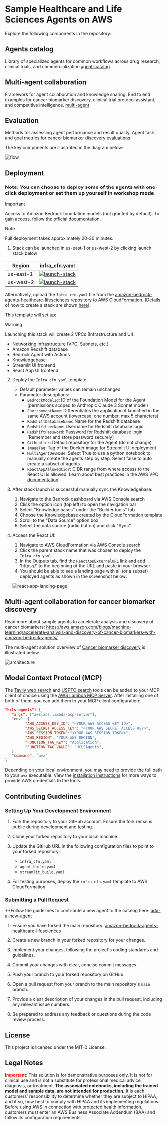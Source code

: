 # Sample Healthcare and Life Sciences Agents on AWS

Explore the following components in the repository:

## Agents catalog

Library of specialized agents for common workflows across drug research, clinical trials, and commercialization [agent-catalog](agents_catalog/)

## Multi-agent collaboration

Framework for agent collaboration and knowledge sharing. End to end examples for cancer biomarker discovery, clinical trial protocol assistant, and competitive intelligence. [multi-agent](multi_agent_collaboration/cancer_biomarker_discovery/README.md)

## Evaluation

Methods for assessing agent performance and result quality. Agent task and goal metrics for cancer biomarker discovery [evaluations](evaluations/README.md)

The key components are illustrated in the diagram below:

![flow](docs/src/assets/HCLSagents.jpg)

## Deployment

### Note: You can choose to deploy some of the agents with one-click deployment or set them up yourself in workshop mode

> [!IMPORTANT]  
> Access to Amazon Bedrock foundation models (not granted by default). To gain access, follow the [official documentation](https://docs.aws.amazon.com/bedrock/latest/userguide/model-access.html).

> [!NOTE]  
> Full deployment takes approximately 20-30 minutes. 

1. Stack can be launched in us-east-1 or us-west-2 by clicking launch stack below

|   Region   | infra_cfn.yaml |
| ---------- | ----------------- |
| us-east-1  | [![launch-stack](https://s3.amazonaws.com/cloudformation-examples/cloudformation-launch-stack.png)](https://console.aws.amazon.com/cloudformation/home?region=us-east-1#/stacks/new?stackName=biomakeragent&templateURL=https://aws-blogs-artifacts-public.s3.amazonaws.com/artifacts/ML-16901/Infra_cfn.yaml)|
| us-west-2  | [![launch-stack](https://s3.amazonaws.com/cloudformation-examples/cloudformation-launch-stack.png)](https://console.aws.amazon.com/cloudformation/home?region=us-west-2#/stacks/new?stackName=biomakeragent&templateURL=https://aws-blogs-artifacts-public.s3.amazonaws.com/artifacts/ML-16901/Infra_cfn.yaml)|

Alternatively, upload the `Infra_cfn.yaml` file from the [amazon-bedrock-agents-healthcare-lifesciences](https://github.com/aws-samples/amazon-bedrock-agents-healthcare-lifesciences) repository to AWS CloudFormation. (Details of how to create a stack are shown [here](https://docs.aws.amazon.com/AWSCloudFormation/latest/UserGuide/cfn-console-create-stack.html)).

This template will set up:
> [!WARNING]  
> Launching this stack will create 2 VPCs (Infrastructure and UI).

   - Networking infrastructure (VPC, Subnets, etc.)
   - Amazon Redshift database
   - Bedrock Agent with Actions
   - Knowledgebase
   - Streamlit UI frontend
   - React App UI frontend


2. Deploy the `Infra_cfn.yaml` template:
   - Default parameter values can remain unchanged
   - Parameter descriptions:
     - `BedrockModelId`: ID of the Foundation Model for the Agent (permissions scoped to Anthropic Claude 3 Sonnet model)
     - `EnvironmentName`: Differentiates the application if launched in the same AWS account (lowercase, one number, max 5 characters)
     - `RedshiftDatabaseName`: Name for the Redshift database
     - `RedshiftUserName`: Username for Redshift database login
     - `RedshiftPassword`: Password for Redshift database login [Remember and store password securely]
     - `GithubLink`: Default repository for the Agent (do not change)
     - `ImageTag`: Tag of the Docker image for Streamlit UI deployment
     - `MultiAgentDevMode`: Select True to use a python notebook to manually create the agents step by step. Select false to auto create a subset of agents.
     - `ReactAppAllowedCidr`: CIDR range from where access to the React UI is allowed. Learn about best practices in the AWS VPC [documentation](https://docs.aws.amazon.com/vpc/latest/userguide/vpc-security-groups.html).
 
3. After stack launch is successful manually sync the Knowledgebase:
   1. Navigate to the Bedrock dashboard via AWS Console search
   2. Click the option icon (top left) to open the navigation bar
   3. Select "Knowledge bases" under the "Builder tools" tab
   4. Choose the Knowledgebase created by the CloudFormation template
   5. Scroll to the "Data Source" option box
   6. Select the data source (radio button) and click "Sync"

4. Access the React UI:
   1. Navigate to AWS CloudFormation via AWS Console search
   2. Click the parent stack name that was chosen to deploy the `Infra_cfn.yaml`
   3. In the Outputs tab, find the `ReactAppExternalURL` link and add 'https://' to the beginning of the URL and paste in your browser
   4. You should be able to see a landing page with all (or a subset) deployed agents as shown in the screenshot below:
   
   ![react-app-landing-page](docs/src/assets/agents_list_react_app.png) 

## Multi-agent collaboration for cancer biomarker discovery

Read more about sample agents to accelerate analysis and discovery of cancer biomarkers:
<https://aws.amazon.com/blogs/machine-learning/accelerate-analysis-and-discovery-of-cancer-biomarkers-with-amazon-bedrock-agents/>

The multi-agent solution overview of [Cancer biomarker discovery](multi_agent_collaboration/cancer_biomarker_discovery/README.md) is illustrated below.

![architecture](multi_agent_collaboration/cancer_biomarker_discovery/images/architecture.jpg) 

## Model Context Protocol (MCP)

The [Tavily web search](agents_catalog/11-Tavily-web-search-agent/README.md) and [USPTO search](agents_catalog/14-USPTO-search/README.md) tools can be added to your MCP client of choice using the [AWS Lambda MCP Server](https://awslabs.github.io/mcp/servers/lambda-mcp-server/). After installing one of both of them, you can add them to your MCP client configuration:

```json
"hcls-agents": {
   "args": ["awslabs.lambda-mcp-server"],
   "env": {
         "AWS_ACCESS_KEY_ID": "<YOUR AWS ACCESS KEY ID>",
         "AWS_SECRET_ACCESS_KEY": "<YOUR AWS SECRET ACCESS KEY>",
         "AWS_SESSION_TOKEN":"<YOUR AWS SESSION TOKEN>",
         "AWS_REGION": "YOUR AWS REGION",
         "FUNCTION_TAG_KEY": "Application",
         "FUNCTION_TAG_VALUE": "HCLSAgents",
   },
   "command": "uvx"
}
```

Depending on your local environment, you may need to provide the full path to your `uvx` executable. View the [installation instructions](https://awslabs.github.io/mcp/servers/lambda-mcp-server/#installation) for more ways to provide AWS credentials to the tools.

## Contributing Guidelines

### Setting Up Your Development Environment

1. Fork the repository to your GitHub account. Ensure the fork remains public during development and testing.

2. Clone your forked repository to your local machine.

3. Update the GitHub URL in the following configuration files to point to your forked repository:
   - `infra_cfn.yaml`
   - `agent_build.yaml`
   - `streamlit_build.yaml`

4. For testing purposes, deploy the `infra_cfn.yaml` template to AWS CloudFormation.

### Submitting a Pull Request

**Follow the guidelines to contribute a new agent to the catalog here: [add-a-new-agent](https://aws-samples.github.io/amazon-bedrock-agents-healthcare-lifesciences/guides/)

1. Ensure you have forked the main repository: [amazon-bedrock-agents-healthcare-lifesciences](https://github.com/aws-samples/amazon-bedrock-agents-healthcare-lifesciences/tree/main)

2. Create a new branch in your forked repository for your changes.

3. Implement your changes, following the project's coding standards and guidelines.

4. Commit your changes with clear, concise commit messages.

5. Push your branch to your forked repository on GitHub.

6. Open a pull request from your branch to the main repository's `main` branch.

7. Provide a clear description of your changes in the pull request, including any relevant issue numbers.

8. Be prepared to address any feedback or questions during the code review process.

## License

This project is licensed under the MIT-0 License.

## Legal Notes

**<span style="color:RED">Important</span>**: This solution is for demonstrative purposes only. It is not for clinical use and is not a substitute for professional medical advice, diagnosis, or treatment. **The associated notebooks, including the trained model and sample data, are not intended for production.** It is each customers’ responsibility to determine whether they are subject to HIPAA, and if so, how best to comply with HIPAA and its implementing regulations. Before using AWS in connection with protected health information, customers must enter an AWS Business Associate Addendum (BAA) and follow its configuration requirements.
